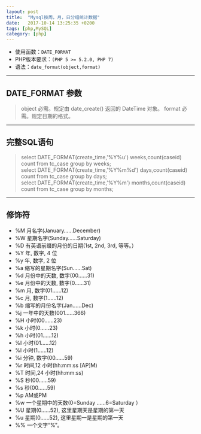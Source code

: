 ```yaml
---
layout: post
title:  "Mysql按周，月，日分组统计数据"
date:   2017-10-14 13:25:35 +0200
tags: [php,MySQL]
category: [php]
---
```


- 使用函数：`DATE_FORMAT`
- PHP版本要求：`(PHP 5 >= 5.2.0, PHP 7)`
- 语法：`date_format(object,format)`

---
## DATE_FORMAT 参数

> object	必需。规定由 date_create() 返回的 DateTime 对象。
> format	必需。规定日期的格式。

---
## 完整SQL语句
> select DATE_FORMAT(create_time,'%Y%u') weeks,count(caseid) count from tc_case group by weeks;  
> select DATE_FORMAT(create_time,'%Y%m%d') days,count(caseid) count from tc_case group by days;  
> select DATE_FORMAT(create_time,'%Y%m') months,count(caseid) count from tc_case group by months;

---
## 修饰符

- %M 月名字(January……December) 
- %W 星期名字(Sunday……Saturday) 
- %D 有英语前缀的月份的日期(1st, 2nd, 3rd, 等等。） 
- %Y 年, 数字, 4 位 
- %y 年, 数字, 2 位 
- %a 缩写的星期名字(Sun……Sat) 
- %d 月份中的天数, 数字(00……31) 
- %e 月份中的天数, 数字(0……31) 
- %m 月, 数字(01……12) 
- %c 月, 数字(1……12) 
- %b 缩写的月份名字(Jan……Dec) 
- %j 一年中的天数(001……366) 
- %H 小时(00……23) 
- %k 小时(0……23) 
- %h 小时(01……12) 
- %I 小时(01……12) 
- %l 小时(1……12) 
- %i 分钟, 数字(00……59) 
- %r 时间,12 小时(hh:mm:ss [AP]M) 
- %T 时间,24 小时(hh:mm:ss) 
- %S 秒(00……59) 
- %s 秒(00……59) 
- %p AM或PM 
- %w 一个星期中的天数(0=Sunday ……6=Saturday ） 
- %U 星期(0……52), 这里星期天是星期的第一天 
- %u 星期(0……52), 这里星期一是星期的第一天 
- %% 一个文字“%”。